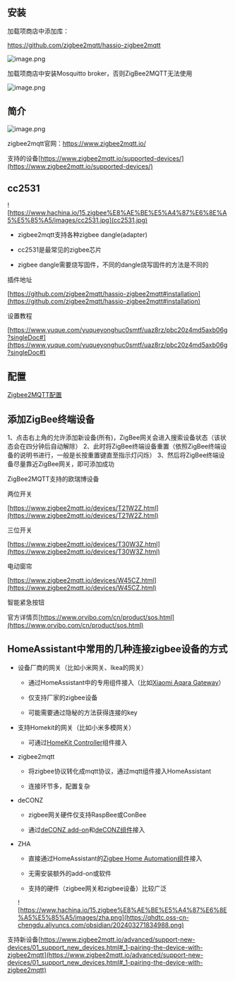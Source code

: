 ## 安装

加载项商店中添加库：

https://github.com/zigbee2mqtt/hassio-zigbee2mqtt

![image.png](https://qhdtc.oss-cn-chengdu.aliyuncs.com/obsidian/202403271834985.png)

加载项商店中安装Mosquitto broker，否则ZigBee2MQTT无法使用

![image.png](https://qhdtc.oss-cn-chengdu.aliyuncs.com/obsidian/202403271834986.png)

## 简介

![image.png](https://qhdtc.oss-cn-chengdu.aliyuncs.com/obsidian/202403271834987.png)

zigbee2mqtt官网：https://www.zigbee2mqtt.io/

支持的设备[https://www.zigbee2mqtt.io/supported-devices/](https://www.zigbee2mqtt.io/supported-devices/)

## cc2531

![https://www.hachina.io/15.zigbee%E8%AE%BE%E5%A4%87%E6%8E%A5%E5%85%A5/images/cc2531.jpg](cc2531.jpg)

- zigbee2mqtt支持各种zigbee dangle(adapter)

- cc2531是最常见的zigbee芯片

- zigbee dangle需要烧写固件，不同的dangle烧写固件的方法是不同的

插件地址

[https://github.com/zigbee2mqtt/hassio-zigbee2mqtt#installation](https://github.com/zigbee2mqtt/hassio-zigbee2mqtt#installation)

设置教程

[https://www.yuque.com/yuqueyonghuc0smtf/uaz8rz/pbc20z4md5axb06g?singleDoc#](https://www.yuque.com/yuqueyonghuc0smtf/uaz8rz/pbc20z4md5axb06g?singleDoc#)

## 配置

[ Zigbee2MQTT配置](ZigBee2MQTT+8b36a62c-25d2-41c7-ae94-d1d4f77e30d9/+Zigbee2MQTT%E9%85%8D%E7%BD%AE%20074cde97-bfff-4e55-93d4-b2831b3b2796.md)



## 添加ZigBee终端设备

1、点击右上角的允许添加新设备(所有)，ZigBee网关会进入搜索设备状态（该状态会在四分钟后自动解除）
2、此时将ZigBee终端设备重置（依照ZigBee终端设备的说明书进行，一般是长按重置键直至指示灯闪烁）
3、然后将ZigBee终端设备尽量靠近ZigBee网关，即可添加成功



ZigBee2MQTT支持的欧瑞博设备

两位开关

[https://www.zigbee2mqtt.io/devices/T21W2Z.html](https://www.zigbee2mqtt.io/devices/T21W2Z.html)

三位开关

[https://www.zigbee2mqtt.io/devices/T30W3Z.html](https://www.zigbee2mqtt.io/devices/T30W3Z.html)

电动窗帘

[https://www.zigbee2mqtt.io/devices/W45CZ.html](https://www.zigbee2mqtt.io/devices/W45CZ.html)

智能紧急按钮

官方详情页[https://www.orvibo.com/cn/product/sos.html](https://www.orvibo.com/cn/product/sos.html)

## HomeAssistant中常用的几种连接zigbee设备的方式

- 设备厂商的网关（比如小米网关、Ikea的网关）

    - 通过HomeAssistant中的专用组件接入（比如[Xiaomi Aqara Gateway](https://www.home-assistant.io/integrations/xiaomi_aqara/)）

    - 仅支持厂家的zigbee设备

    - 可能需要通过隐秘的方法获得连接的key

- 支持Homekit的网关（比如小米多模网关）

    - 可通过[HomeKit Controller](https://www.home-assistant.io/integrations/homekit_controller/)组件接入

- zigbee2mqtt

    - 将zigbee协议转化成mqtt协议，通过mqtt组件接入HomeAssistant

    - 连接环节多，配置复杂

- deCONZ

    - zigbee网关硬件仅支持RaspBee或ConBee

    - 通过[deCONZ add-on](https://github.com/home-assistant/addons/tree/master/deconz)和[deCONZ组件](https://www.home-assistant.io/integrations/deconz/)接入

- ZHA

    - 直接通过HomeAssistant的[Zigbee Home Automation组件](https://www.home-assistant.io/integrations/zha/)接入

    - 无需安装额外的add-on或软件

    - 支持的硬件（zigbee网关和zigbee设备）比较广泛

    ![https://www.hachina.io/15.zigbee%E8%AE%BE%E5%A4%87%E6%8E%A5%E5%85%A5/images/zha.png](https://qhdtc.oss-cn-chengdu.aliyuncs.com/obsidian/202403271834988.png)





支持新设备[https://www.zigbee2mqtt.io/advanced/support-new-devices/01_support_new_devices.html#_1-pairing-the-device-with-zigbee2mqtt](https://www.zigbee2mqtt.io/advanced/support-new-devices/01_support_new_devices.html#_1-pairing-the-device-with-zigbee2mqtt)

